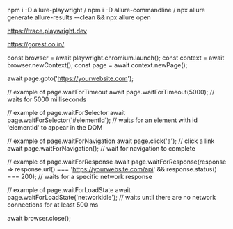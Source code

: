 npm i -D allure-playwright /
npm i -D allure-commandline /
npx allure generate allure-results --clean && npx allure open

https://trace.playwright.dev

https://gorest.co.in/


const browser = await playwright.chromium.launch();
  const context = await browser.newContext();
  const page = await context.newPage();

  await page.goto('https://yourwebsite.com');

  // example of page.waitForTimeout
  await page.waitForTimeout(5000); // waits for 5000 milliseconds

  // example of page.waitForSelector
  await page.waitForSelector('#elementId'); // waits for an element with id 'elementId' to appear in the DOM

  // example of page.waitForNavigation
  await page.click('a'); // click a link
  await page.waitForNavigation(); // wait for navigation to complete 

  // example of page.waitForResponse
  await page.waitForResponse(response => response.url() === 'https://yourwebsite.com/api' && response.status() === 200); // waits for a specific network response

  // example of page.waitForLoadState
  await page.waitForLoadState('networkidle'); // waits until there are no network connections for at least 500 ms

  await browser.close();
